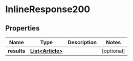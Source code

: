 
# InlineResponse200

## Properties
Name | Type | Description | Notes
------------ | ------------- | ------------- | -------------
**results** | [**List&lt;Article&gt;**](Article.md) |  |  [optional]



